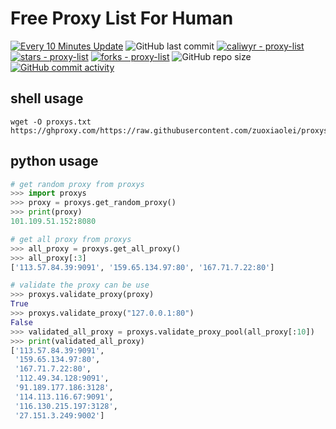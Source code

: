 # Free Proxy List For Human

[![Every 10 Minutes Update](https://github.com/zuoxiaolei/proxys/actions/workflows/cron.yml/badge.svg?branch=main)](https://github.com/zuoxiaolei/proxys/actions/workflows/cron.yml)
![GitHub last commit](https://img.shields.io/github/last-commit/zuoxiaolei/proxys)
[![caliwyr - proxy-list](https://img.shields.io/static/v1?label=zuoxiaolei&message=proxys&color=blue&logo=github)](https://github.com/zuoxiaolei/proxys "Go to GitHub repo")
[![stars - proxy-list](https://img.shields.io/github/stars/zuoxiaolei/proxys?style=social)](https://github.com/zuoxiaolei/proxys)
[![forks - proxy-list](https://img.shields.io/github/forks/zuoxiaolei/proxys?style=social)](https://github.com/zuoxiaolei/proxys)
![GitHub repo size](https://img.shields.io/github/repo-size/zuoxiaolei/proxys)
[![GitHub commit activity](https://img.shields.io/github/commit-activity/m/zuoxiaolei/proxys?logo=commits)](https://github.com/zuoxiaolei/proxys/commits/main)

## shell usage
```shell
wget -O proxys.txt https://ghproxy.com/https://raw.githubusercontent.com/zuoxiaolei/proxys/main/proxys/proxys.txt
```

## python usage
```python
# get random proxy from proxys
>>> import proxys
>>> proxy = proxys.get_random_proxy()
>>> print(proxy)
101.109.51.152:8080

# get all proxy from proxys
>>> all_proxy = proxys.get_all_proxy()
>>> all_proxy[:3]
['113.57.84.39:9091', '159.65.134.97:80', '167.71.7.22:80']

# validate the proxy can be use
>>> proxys.validate_proxy(proxy)
True
>>> proxys.validate_proxy("127.0.0.1:80")
False
>>> validated_all_proxy = proxys.validate_proxy_pool(all_proxy[:10])
>>> print(validated_all_proxy)
['113.57.84.39:9091',
 '159.65.134.97:80',
 '167.71.7.22:80',
 '112.49.34.128:9091',
 '91.189.177.186:3128',
 '114.113.116.67:9091',
 '116.130.215.197:3128',
 '27.151.3.249:9002']
```
